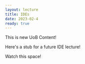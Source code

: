 ```yaml
---
layout: lecture
title: IDEs
date: 2023-02-4
ready: true
---
```


<p class="note">
This is new UoB Content!
</p>

Here's a stub for a future IDE lecture!

Watch this space!

